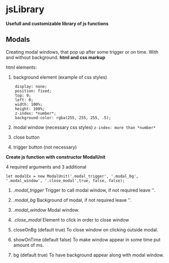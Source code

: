 # jsLibrary
**Usefull and customizable library of js functions**
## Modals
Creating modal windows, that pop up after some trigger or on time.
With and without background.
**html and css markup**

html elements:

1. background element (example of css styles)
```
    display: none;
    position: fixed;
    top: 0;
    left: 0;
    width: 100%;
    height: 100%;
    z-index: *number*;
    background-color: rgba(255, 255, 255, .5);
```

2. modal window (necessary css styles)
`z-index: more than *number*`

3. close button

4. trigger button (not necessary)

**Create js function with constructor ModalUnit**

4 required arguments and 3 additional
```
let modalEx = new ModalUnit('.modal_trigger', '.modal_bg', '.modal_window', '.close_modal',true, false, false);
```
1. *.modal_trigger*
Trigger to call modal window, if not required leave ''.

2. *.modal_bg*
Background of modal, if not required leave ''.

3. *.modal_window*
Modal window.

4. *.close_modal*
Element to click in order to close window

5. closeOnBg (default true)
To close window on clicking outside modal.

6. showOnTime (default false)
To make window appear in some time put amount of ms.

7. bg (default true)
To have background appear along with modal window.
